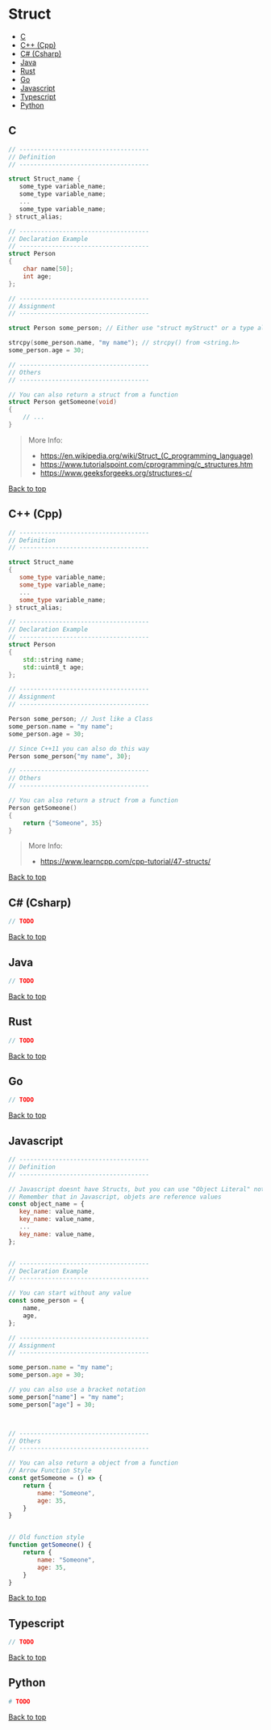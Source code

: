# Struct

- [C](#c)
- [C++ (Cpp)](#c-cpp)
- [C# (Csharp)](#c-csharp)
- [Java](#java)
- [Rust](#rust)
- [Go](#go)
- [Javascript](#javascript)
- [Typescript](#typescript)
- [Python](#python)

## C

```C
// ------------------------------------
// Definition
// ------------------------------------

struct Struct_name {
   some_type variable_name;
   some_type variable_name;
   ...
   some_type variable_name;
} struct_alias;

// ------------------------------------
// Declaration Example
// ------------------------------------
struct Person
{
	char name[50];
	int age;
};

// ------------------------------------
// Assignment
// ------------------------------------

struct Person some_person; // Either use "struct myStruct" or a type alias

strcpy(some_person.name, "my name"); // strcpy() from <string.h>
some_person.age = 30;

// ------------------------------------
// Others
// ------------------------------------

// You can also return a struct from a function
struct Person getSomeone(void)
{
	// ...
}
```

> More Info:
> - https://en.wikipedia.org/wiki/Struct_(C_programming_language)
> - https://www.tutorialspoint.com/cprogramming/c_structures.htm
> - https://www.geeksforgeeks.org/structures-c/

[Back to top](#top)

## C++ (Cpp)

```Cpp
// ------------------------------------
// Definition
// ------------------------------------

struct Struct_name
{
   some_type variable_name;
   some_type variable_name;
   ...
   some_type variable_name;
} struct_alias;

// ------------------------------------
// Declaration Example
// ------------------------------------
struct Person
{
	std::string name;
	std::uint8_t age;
};

// ------------------------------------
// Assignment
// ------------------------------------

Person some_person; // Just like a Class
some_person.name = "my name";
some_person.age = 30;

// Since C++11 you can also do this way
Person some_person{"my name", 30};

// ------------------------------------
// Others
// ------------------------------------

// You can also return a struct from a function
Person getSomeone()
{
	return {"Someone", 35}
}
```

> More Info:
> - https://www.learncpp.com/cpp-tutorial/47-structs/

[Back to top](#top)

## C# (Csharp)

```Cs
// TODO
```

[Back to top](#top)

## Java

```Java
// TODO
```

[Back to top](#top)

## Rust

```Rust
// TODO
```

[Back to top](#top)

## Go

```Go
// TODO
```

[Back to top](#top)

## Javascript

```Javascript
// ------------------------------------
// Definition
// ------------------------------------

// Javascript doesnt have Structs, but you can use "Object Literal" notation
// Remember that in Javascript, objets are reference values
const object_name = {
   key_name: value_name,
   key_name: value_name,
   ...
   key_name: value_name,
};


// ------------------------------------
// Declaration Example
// ------------------------------------

// You can start without any value
const some_person = {
	name,
	age,
};

// ------------------------------------
// Assignment
// ------------------------------------

some_person.name = "my name";
some_person.age = 30;

// you can also use a bracket notation
some_person["name"] = "my name";
some_person["age"] = 30;



// ------------------------------------
// Others
// ------------------------------------

// You can also return a object from a function
// Arrow Function Style
const getSomeone = () => {
	return {
		name: "Someone",
		age: 35,
	}
}


// Old function style
function getSomeone() {
	return {
		name: "Someone",
		age: 35,
	}
}
```

[Back to top](#top)

## Typescript

```Typescript
// TODO
```

[Back to top](#top)

## Python

```Python
# TODO
```

[Back to top](#top)
